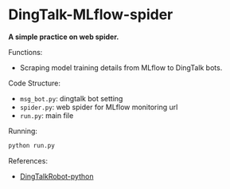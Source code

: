 # DingTalk-MLflow-spider

**A simple practice on web spider.**

Functions:
* Scraping model training details from MLflow to DingTalk bots.

Code Structure:
* `msg_bot.py`: dingtalk bot setting
* `spider.py`: web spider for MLflow monitoring url
* `run.py`: main file

Running:

```bash
python run.py
```

References:
* [DingTalkRobot-python](https://github.com/magician000/DingTalkRobot-python)
